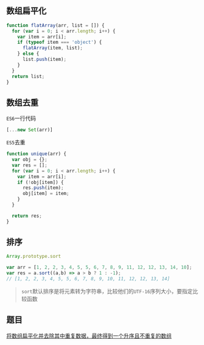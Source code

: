 ## 数组扁平化
```js
function flatArray(arr, list = []) {
  for (var i = 0; i < arr.length; i++) {
    var item = arr[i];
    if (typeof item === 'object') {
      flatArray(item, list);
    } else {
      list.push(item);
    }  
  }
  return list;
}

```

## 数组去重
`ES6`一行代码
```js
[...new Set(arr)]
```

`ES5`去重
```js
function unique(arr) {
  var obj = {};
  var res = [];
  for (var i = 0; i < arr.length; i++) {
    var item = arr[i];
    if (!obj[item]) {
      res.push(item);
      obj[item] = item;
    }
  }

  return res;
}
```

## 排序
```js
Array.prototype.sort

var arr = [1, 2, 2, 3, 4, 5, 5, 6, 7, 8, 9, 11, 12, 12, 13, 14, 10];
var res = a.sort((a,b) => a > b ? 1 : -1);
// [1, 2, 2, 3, 4, 5, 5, 6, 7, 8, 9, 10, 11, 12, 12, 13, 14]
```
> `sort`默认排序是将元素转为字符串，比较他们的`UTF-16`序列大小，要指定比较函数

## 题目
[将数组扁平化并去除其中重复数据，最终得到一个升序且不重复的数组 ](https://github.com/Advanced-Frontend/Daily-Interview-Question/issues/8)


